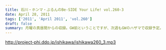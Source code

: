 ```yaml
---
title: 石川・ホンマ・ぶるんのBe-SIDE Your Life! vol.260-3
date: April 28, 2011
tags: ['2011', 'April 2011', 'vol.260']
draft: false
summary: 月曜の真昼間からの収録。GW前ということですが、次週もGWのハザマで収録予定。大型連休のウキウキ情報満載でお送りする予定です。NAMAE
---
```


http://project-phi.ddo.jp/ishikawa/ishikawa260_3.mp3